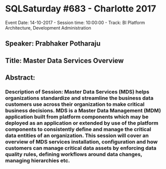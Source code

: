 # SQLSaturday #683 - Charlotte 2017
Event Date: 14-10-2017 - Session time: 10:00:00 - Track: BI Platform Architecture, Development  Administration
## Speaker: Prabhaker Potharaju
## Title: Master Data Services Overview
## Abstract:
### Description of Session: Master Data Services (MDS) helps organizations standardize and streamline the business data customers use across their organization to make critical business decisions. MDS is a Master Data Management (MDM) application built from platform components which may be deployed as an application or extended by use of the platform components to consistently define and manage the critical data entities of an organization. This session will cover an overview of MDS services installation, configuration and how customers can manage critical data assets by enforcing data quality rules, defining workflows around data changes, managing hierarchies etc.
